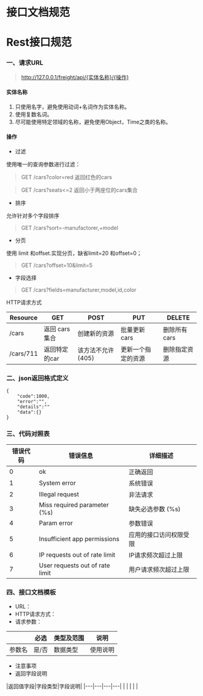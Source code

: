 
接口文档规范
===============================

# Rest接口规范

### 一、请求URL

> http://127.0.0.1/freight/api/{实体名称}/{操作}

#### 实体名称
1. 只使用名字，避免使用动词+名词作为实体名称。
2. 使用复数名词。
3. 尽可能使用特定领域的名称，避免使用Object，Time之类的名称。

#### 操作

* 过滤

使用唯一的查询参数进行过滤：

>GET /cars?color=red 返回红色的cars

>GET /cars?seats<=2 返回小于两座位的cars集合

* 排序

允许针对多个字段排序

>GET /cars?sort=-manufactorer,+model

* 分页

使用 limit 和offset.实现分页，缺省limit=20 和offset=0；

>GET /cars?offset=10&limit=5

* 字段选择

>GET /cars?fields=manufacturer,model,id,color

HTTP请求方式

|Resource|GET|POST|PUT|DELETE|
|---|---|---|---|---|
|/cars|返回 cars集合|创建新的资源|批量更新cars|删除所有cars
|/cars/711|返回特定的car|该方法不允许(405)|更新一个指定的资源|删除指定资源|

### 二、json返回格式定义
```
{
    "code":1000,
    "error":"",
    "details":""
    "data":{}
}
```
### 三、代码对照表

|错误代码|错误信息|详细描述|
|---|---|---|
|0|ok|正确返回|
|1|System error|系统错误|
|2|Illegal request|非法请求|
|3|Miss required parameter (%s)|缺失必选参数 (%s)|
|4|Param error|参数错误|
|5|Insufficient app permissions|应用的接口访问权限受限|
|6|IP requests out of rate limit|IP请求频次超过上限|
|7|User requests out of rate limit|用户请求频次超过上限|

### 四、接口文档模板

* URL：
* HTTP请求方式：
* 请求参数：

|  |必选|类型及范围|说明|
|---|---|---|---|
|参数名|是/否|数据类型|使用说明|

* 注意事项
* 返回字段说明

|返回值字段|字段类型|字段说明|
|---|---|---|---|
| | | | |
